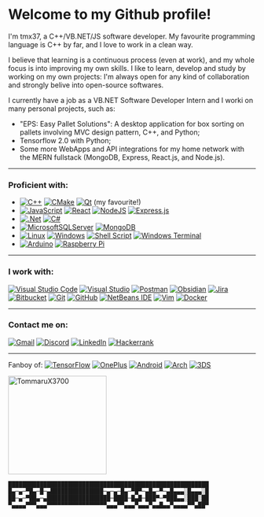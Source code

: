
Welcome to my Github profile!
===
I'm tmx37, a C++/VB.NET/JS software developer.
My favourite programming language is C++ by far, and I love to work in a clean way.

I believe that learning is a continuous process (even at work), and my whole focus is into improving my own skills.
I like to learn, develop and study by working on my own projects: I'm always open for any kind of collaboration and strongly belive into open-source softwares.

I currently have a job as a VB.NET Software Developer Intern and I worki on many personal projects, such as:
- "EPS: Easy Pallet Solutions": A desktop application for box sorting on pallets involving MVC design pattern, C++, and Python;
- Tensorflow 2.0 with Python;
- Some more WebApps and API integrations for my home network with the MERN fullstack (MongoDB, Express, React.js, and Node.js).

---
### Proficient with:
 * [![C++](https://img.shields.io/badge/c++-%2300599C.svg?style=for-the-badge&logo=c%2B%2B&logoColor=white)](https://devdocs.io/cpp/) [![CMake](https://img.shields.io/badge/CMake-%23008FBA.svg?style=for-the-badge&logo=cmake&logoColor=white)](https://devdocs.io/cmake~3.26/) [![Qt](https://img.shields.io/badge/Qt-%23217346.svg?style=for-the-badge&logo=Qt&logoColor=white)](https://www.qt.io) (my favourite!)
 * [![JavaScript](https://img.shields.io/badge/javascript-%23323330.svg?style=for-the-badge&logo=javascript&logoColor=%23F7DF1E)](https://devdocs.io/javascript/) [![React](https://img.shields.io/badge/react-%2320232a.svg?style=for-the-badge&logo=react&logoColor=%2361DAFB)](https://devdocs.io/react/) [![NodeJS](https://img.shields.io/badge/node.js-6DA55F?style=for-the-badge&logo=node.js&logoColor=white)](https://devdocs.io/node/) [![Express.js](https://img.shields.io/badge/express.js-%23404d59.svg?style=for-the-badge&logo=express&logoColor=%2361DAFB)](https://devdocs.io/express/)
 * [![.Net](https://img.shields.io/badge/.NET-5C2D91?style=for-the-badge&logo=.net&logoColor=white)](https://learn.microsoft.com/it-it/dotnet/) [![C#](https://img.shields.io/badge/c%23-%23239120.svg?style=for-the-badge&logo=c-sharp&logoColor=white)](https://learn.microsoft.com/it-it/dotnet/csharp/)
 * [![MicrosoftSQLServer](https://img.shields.io/badge/Microsoft%20SQL%20Server-CC2927?style=for-the-badge&logo=microsoft%20sql%20server&logoColor=white)](https://www.microsoft.com/it-it/sql-server/sql-server-2019) [![MongoDB](https://img.shields.io/badge/MongoDB-%234ea94b.svg?style=for-the-badge&logo=mongodb&logoColor=white)](https://www.mongodb.com) 
 * [![Linux](https://img.shields.io/badge/Linux-FCC624?style=for-the-badge&logo=linux&logoColor=black)](https://www.linux.it/) [![Windows](https://img.shields.io/badge/Windows-0078D6?style=for-the-badge&logo=windows&logoColor=white)](https://www.microsoft.com/it-it/windows) [![Shell Script](https://img.shields.io/badge/shell_script-%23121011.svg?style=for-the-badge&logo=gnu-bash&logoColor=white)](https://it.wikipedia.org/wiki/Shell_Unix) [![Windows Terminal](https://img.shields.io/badge/Windows%20Terminal-%234D4D4D.svg?style=for-the-badge&logo=windows-terminal&logoColor=white)](https://en.wikipedia.org/wiki/Windows_Terminal)
 * [![Arduino](https://img.shields.io/badge/-Arduino-00979D?style=for-the-badge&logo=Arduino&logoColor=white)](https://www.arduino.cc/) [![Raspberry Pi](https://img.shields.io/badge/-RaspberryPi-C51A4A?style=for-the-badge&logo=Raspberry-Pi)](https://www.raspberrypi.com/)

---

### I work with:
[![Visual Studio Code](https://img.shields.io/badge/Visual%20Studio%20Code-0078d7.svg?style=for-the-badge&logo=visual-studio-code&logoColor=white)](https://code.visualstudio.com/) [![Visual Studio](https://img.shields.io/badge/Visual%20Studio-5C2D91.svg?style=for-the-badge&logo=visual-studio&logoColor=white)](https://visualstudio.microsoft.com/it/) [![Postman](https://img.shields.io/badge/Postman-FF6C37?style=for-the-badge&logo=postman&logoColor=white)](https://www.postman.com/) [![Obsidian](https://img.shields.io/badge/Obsidian-%23483699.svg?style=for-the-badge&logo=obsidian&logoColor=white)](https://obsidian.md/) [![Jira](https://img.shields.io/badge/jira-%230A0FFF.svg?style=for-the-badge&logo=jira&logoColor=white)](https://www.atlassian.com/it/software/jira) [![Bitbucket](https://img.shields.io/badge/bitbucket-%230047B3.svg?style=for-the-badge&logo=bitbucket&logoColor=white)](https://bitbucket.org/) [![Git](https://img.shields.io/badge/git-%23F05033.svg?style=for-the-badge&logo=git&logoColor=white)](https://git-scm.com/) [![GitHub](https://img.shields.io/badge/github-%23121011.svg?style=for-the-badge&logo=github&logoColor=white)](https://github.com/) [![NetBeans IDE](https://img.shields.io/badge/NetBeansIDE-1B6AC6.svg?style=for-the-badge&logo=apache-netbeans-ide&logoColor=white)](https://netbeans.apache.org/front/main/) [![Vim](https://img.shields.io/badge/VIM-%2311AB00.svg?style=for-the-badge&logo=vim&logoColor=white)](https://www.vim.org/) [![Docker](https://img.shields.io/badge/docker-%230db7ed.svg?style=for-the-badge&logo=docker&logoColor=white)](https://www.docker.com/)

---

### Contact me on:
[![Gmail](https://img.shields.io/badge/Gmail-D14836?style=for-the-badge&logo=gmail&logoColor=white)](mailto:tmx37.dev@gmail.com) [![Discord](https://img.shields.io/badge/Discord-%235865F2.svg?style=for-the-badge&logo=discord&logoColor=white)](https://discordapp.com/users/501462424944115722) [![LinkedIn](https://img.shields.io/badge/linkedin-%230077B5.svg?style=for-the-badge&logo=linkedin&logoColor=white)](https://www.linkedin.com/in/tommaso-maruzzo-339692237/) [![Hackerrank](https://img.shields.io/badge/-Hackerrank-2EC866?style=for-the-badge&logo=HackerRank&logoColor=white)](https://www.hackerrank.com/profile/tommasomaruzzo)

---

Fanboy of:
[![TensorFlow](https://img.shields.io/badge/TensorFlow-%23FF6F00.svg?style=for-the-badge&logo=TensorFlow&logoColor=white)](https://github.com/tensorflow/tensorflow) [![OnePlus](https://img.shields.io/badge/OnePlus-%23F5010C.svg?style=for-the-badge&logo=oneplus&logoColor=white)](https://www.oneplus.com) [![Android](https://img.shields.io/badge/Android-3DDC84?style=for-the-badge&logo=android&logoColor=white)](https://www.android.com) [![Arch](https://img.shields.io/badge/Arch%20Linux-1793D1?logo=arch-linux&logoColor=fff&style=for-the-badge)](https://archlinux.org/) [![3DS](https://img.shields.io/badge/3DS-D12228?style=for-the-badge&logo=nintendo-3ds&logoColor=white)](https://3ds.hacks.guide/) 

<a href="https://app.daily.dev/tmx37"><img src="https://api.daily.dev/devcards/b334fd7f3d0642bda4a41889af53acf4.png?r=9r6" width="200" alt="TommaruX3700"/></a>

```my_sign!
█████████████████████████████████████████████████████████
█▄─▄─▀█▄─█─▄███████████████─▄─▄─█▄─▀█▀─▄█▄─▀─▄█▄▄▄░█▄▄▄░█
██─▄─▀██▄─▄██████████████████─████─█▄█─███▀─▀███▄▄░███░██
▀▄▄▄▄▀▀▀▄▄▄▀▀▀▀▀▀▀▀▀▀▀▀▀▀▀▀▀▄▄▄▀▀▄▄▄▀▄▄▄▀▄▄█▄▄▀▄▄▄▄▀▀▄██▀
```

